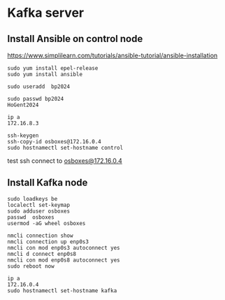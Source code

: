 # Kafka server

## Install Ansible on control node

<https://www.simplilearn.com/tutorials/ansible-tutorial/ansible-installation>

```console
sudo yum install epel-release
sudo yum install ansible

sudo useradd  bp2024

sudo passwd bp2024 
HoGent2024

ip a 
172.16.8.3

ssh-keygen
ssh-copy-id osboxes@172.16.0.4
sudo hostnamectl set-hostname control
```

test ssh connect to osboxes@172.16.0.4


## Install Kafka node

```console
sudo loadkeys be
localectl set-keymap
sudo adduser osboxes
passwd  osboxes
usermod -aG wheel osboxes

nmcli connection show
nmcli connection up enp0s3
nmcli con mod enp0s3 autoconnect yes 
nmcli d connect enp0s8
nmcli con mod enp0s8 autoconnect yes 
sudo reboot now

ip a 
172.16.0.4
sudo hostnamectl set-hostname kafka
```

